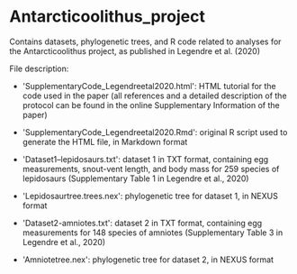 # Antarcticoolithus_project
Contains datasets, phylogenetic trees, and R code related to analyses for the Antarcticoolithus project, as published in Legendre et al. (2020)

File description:

- 'SupplementaryCode_Legendreetal2020.html': HTML tutorial for the code used in the paper (all references and a detailed description of the protocol can be found in the online Supplementary Information of the paper)
 
- 'SupplementaryCode_Legendreetal2020.Rmd': original R script used to generate the HTML file, in Markdown format

- 'Dataset1–lepidosaurs.txt': dataset 1 in TXT format, containing egg measurements, snout-vent length, and body mass for 259 species of lepidosaurs (Supplementary Table 1 in Legendre et al., 2020)

- 'Lepidosaurtree.trees.nex': phylogenetic tree for dataset 1, in NEXUS format

- 'Dataset2-amniotes.txt': dataset 2 in TXT format, containing egg measurements for 148 species of amniotes (Supplementary Table 3 in Legendre et al., 2020)

- 'Amniotetree.nex': phylogenetic tree for dataset 2, in NEXUS format
